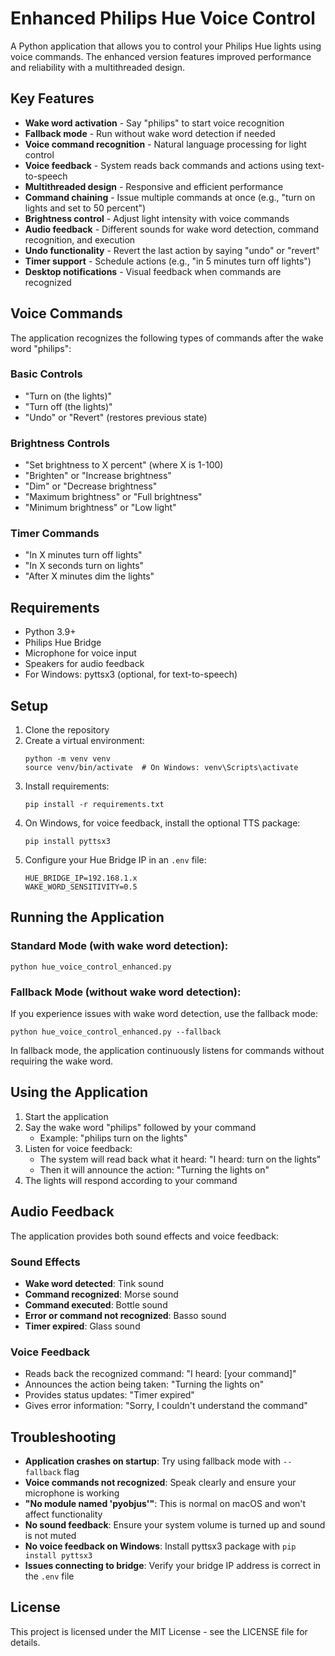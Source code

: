# Enhanced Philips Hue Voice Control

A Python application that allows you to control your Philips Hue lights using voice commands. The enhanced version features improved performance and reliability with a multithreaded design.

## Key Features

- **Wake word activation** - Say "philips" to start voice recognition
- **Fallback mode** - Run without wake word detection if needed
- **Voice command recognition** - Natural language processing for light control
- **Voice feedback** - System reads back commands and actions using text-to-speech
- **Multithreaded design** - Responsive and efficient performance
- **Command chaining** - Issue multiple commands at once (e.g., "turn on lights and set to 50 percent")
- **Brightness control** - Adjust light intensity with voice commands
- **Audio feedback** - Different sounds for wake word detection, command recognition, and execution
- **Undo functionality** - Revert the last action by saying "undo" or "revert"
- **Timer support** - Schedule actions (e.g., "in 5 minutes turn off lights")
- **Desktop notifications** - Visual feedback when commands are recognized

## Voice Commands

The application recognizes the following types of commands after the wake word "philips":

### Basic Controls
- "Turn on (the lights)"
- "Turn off (the lights)"
- "Undo" or "Revert" (restores previous state)

### Brightness Controls
- "Set brightness to X percent" (where X is 1-100)
- "Brighten" or "Increase brightness"
- "Dim" or "Decrease brightness"
- "Maximum brightness" or "Full brightness"
- "Minimum brightness" or "Low light"

### Timer Commands
- "In X minutes turn off lights"
- "In X seconds turn on lights"
- "After X minutes dim the lights"

## Requirements

- Python 3.9+
- Philips Hue Bridge
- Microphone for voice input
- Speakers for audio feedback
- For Windows: pyttsx3 (optional, for text-to-speech)

## Setup

1. Clone the repository
2. Create a virtual environment:
   ```
   python -m venv venv
   source venv/bin/activate  # On Windows: venv\Scripts\activate
   ```
3. Install requirements:
   ```
   pip install -r requirements.txt
   ```
4. On Windows, for voice feedback, install the optional TTS package:
   ```
   pip install pyttsx3
   ```
5. Configure your Hue Bridge IP in an `.env` file:
   ```
   HUE_BRIDGE_IP=192.168.1.x
   WAKE_WORD_SENSITIVITY=0.5
   ```

## Running the Application

### Standard Mode (with wake word detection):
```
python hue_voice_control_enhanced.py
```

### Fallback Mode (without wake word detection):
If you experience issues with wake word detection, use the fallback mode:
```
python hue_voice_control_enhanced.py --fallback
```

In fallback mode, the application continuously listens for commands without requiring the wake word.

## Using the Application

1. Start the application
2. Say the wake word "philips" followed by your command
   - Example: "philips turn on the lights"
3. Listen for voice feedback:
   - The system will read back what it heard: "I heard: turn on the lights"
   - Then it will announce the action: "Turning the lights on"
4. The lights will respond according to your command

## Audio Feedback

The application provides both sound effects and voice feedback:

### Sound Effects
- **Wake word detected**: Tink sound
- **Command recognized**: Morse sound
- **Command executed**: Bottle sound
- **Error or command not recognized**: Basso sound
- **Timer expired**: Glass sound

### Voice Feedback
- Reads back the recognized command: "I heard: [your command]"
- Announces the action being taken: "Turning the lights on"
- Provides status updates: "Timer expired"
- Gives error information: "Sorry, I couldn't understand the command"

## Troubleshooting

- **Application crashes on startup**: Try using fallback mode with `--fallback` flag
- **Voice commands not recognized**: Speak clearly and ensure your microphone is working
- **"No module named 'pyobjus'"**: This is normal on macOS and won't affect functionality
- **No sound feedback**: Ensure your system volume is turned up and sound is not muted
- **No voice feedback on Windows**: Install pyttsx3 package with `pip install pyttsx3`
- **Issues connecting to bridge**: Verify your bridge IP address is correct in the `.env` file

## License

This project is licensed under the MIT License - see the LICENSE file for details. 